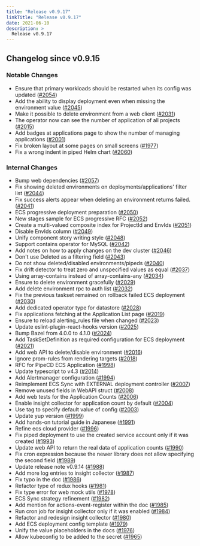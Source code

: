```yaml
---
title: "Release v0.9.17"
linkTitle: "Release v0.9.17"
date: 2021-06-10
description: >
  Release v0.9.17
---
```


## Changelog since v0.9.15

### Notable Changes
* Ensure that primary workloads should be restarted when its config was updated ([#2054](https://github.com/pipe-cd/pipe/pull/2054))
* Add the ability to display deployment even when missing the environment value ([#2045](https://github.com/pipe-cd/pipe/pull/2045))
* Make it possible to delete environment from a web client ([#2031](https://github.com/pipe-cd/pipe/pull/2031))
* The operator now can see the number of application of all projects ([#2015](https://github.com/pipe-cd/pipe/pull/2015))
* Add badges at applications page to show the number of managing applications ([#2001](https://github.com/pipe-cd/pipe/pull/2001))
* Fix broken layout at some pages on small screens ([#1977](https://github.com/pipe-cd/pipe/pull/1977))
* Fix a wrong indent in piped Helm chart ([#2060](https://github.com/pipe-cd/pipe/pull/2060))

### Internal Changes
* Bump web dependencies ([#2057](https://github.com/pipe-cd/pipe/pull/2057))
* Fix showing deleted environments on deployments/applications' filter list ([#2044](https://github.com/pipe-cd/pipe/pull/2044))
* Fix success alerts appear when deleting an environment returns failed. ([#2041](https://github.com/pipe-cd/pipe/pull/2041))
* ECS progressive deployment preparation ([#2050](https://github.com/pipe-cd/pipe/pull/2050))
* New stages sample for ECS progressive RFC ([#2052](https://github.com/pipe-cd/pipe/pull/2052))
* Create a multi-valued composite index for ProjectId and EnvIds ([#2051](https://github.com/pipe-cd/pipe/pull/2051))
* Disable EnvIds column ([#2049](https://github.com/pipe-cd/pipe/pull/2049))
* Unify component story writing style ([#2048](https://github.com/pipe-cd/pipe/pull/2048))
* Support contains operator for MySQL ([#2042](https://github.com/pipe-cd/pipe/pull/2042))
* Add notes on how to apply changes on the dev cluster ([#2046](https://github.com/pipe-cd/pipe/pull/2046))
* Don't use Deleted as a filtering field ([#2043](https://github.com/pipe-cd/pipe/pull/2043))
* Do not show deleted/disabled environments/pipeds ([#2040](https://github.com/pipe-cd/pipe/pull/2040))
* Fix drift detector to treat zero and unspecified values as equal ([#2037](https://github.com/pipe-cd/pipe/pull/2037))
* Using array-contains instead of array-contains-any ([#2034](https://github.com/pipe-cd/pipe/pull/2034))
* Ensure to delete environment gracefully ([#2029](https://github.com/pipe-cd/pipe/pull/2029))
* Add delete environment rpc to auth list ([#2032](https://github.com/pipe-cd/pipe/pull/2032))
* Fix the previous taskset remained on rollback failed ECS deployment ([#2030](https://github.com/pipe-cd/pipe/pull/2030))
* Add dedicated operator type for datastore ([#2028](https://github.com/pipe-cd/pipe/pull/2028))
* Fix applications fetching at the Application List page ([#2019](https://github.com/pipe-cd/pipe/pull/2019))
* Ensure to reload alerting_rules file when changed ([#2023](https://github.com/pipe-cd/pipe/pull/2023))
* Update eslint-plugin-react-hooks version ([#2025](https://github.com/pipe-cd/pipe/pull/2025))
* Bump Bazel from 4.0.0 to 4.1.0 ([#2024](https://github.com/pipe-cd/pipe/pull/2024))
* Add TaskSetDefinition as required configuration for ECS deployment ([#2021](https://github.com/pipe-cd/pipe/pull/2021))
* Add web API to delete/disable environment ([#2016](https://github.com/pipe-cd/pipe/pull/2016))
* Ignore prom-rules from rendering targets ([#2018](https://github.com/pipe-cd/pipe/pull/2018))
* RFC for PipeCD ECS Application ([#1998](https://github.com/pipe-cd/pipe/pull/1998))
* Update typescript to v4.3 ([#2014](https://github.com/pipe-cd/pipe/pull/2014))
* Add Alertmanager configuration ([#1994](https://github.com/pipe-cd/pipe/pull/1994))
* Reimplement ECS Sync with EXTERNAL deployment controller ([#2007](https://github.com/pipe-cd/pipe/pull/2007))
* Remove unused fields in WebAPI struct ([#2008](https://github.com/pipe-cd/pipe/pull/2008))
* Add web tests for the Application Counts ([#2006](https://github.com/pipe-cd/pipe/pull/2006))
* Enable insight collector for application count by default ([#2004](https://github.com/pipe-cd/pipe/pull/2004))
* Use tag to specify default value of config ([#2003](https://github.com/pipe-cd/pipe/pull/2003))
* Update yup version ([#1999](https://github.com/pipe-cd/pipe/pull/1999))
* Add hands-on tutorial guide in Japanese ([#1991](https://github.com/pipe-cd/pipe/pull/1991))
* Refine ecs cloud provider ([#1996](https://github.com/pipe-cd/pipe/pull/1996))
* Fix piped deployment to use the created service account only if it was created ([#1993](https://github.com/pipe-cd/pipe/pull/1993))
* Update web API to return the real data of application counts ([#1990](https://github.com/pipe-cd/pipe/pull/1990))
* Fix cron expression because the newer library does not allow specifying the second field ([#1989](https://github.com/pipe-cd/pipe/pull/1989))
* Update release note v0.9.14 ([#1988](https://github.com/pipe-cd/pipe/pull/1988))
* Add more log entries to insight collector ([#1987](https://github.com/pipe-cd/pipe/pull/1987))
* Fix typo in the doc ([#1986](https://github.com/pipe-cd/pipe/pull/1986))
* Refactor type of redux hooks ([#1981](https://github.com/pipe-cd/pipe/pull/1981))
* Fix type error for web mock utils ([#1978](https://github.com/pipe-cd/pipe/pull/1978))
* ECS Sync strategy refinement ([#1982](https://github.com/pipe-cd/pipe/pull/1982))
* Add mention for actions-event-register within the doc ([#1985](https://github.com/pipe-cd/pipe/pull/1985))
* Run cron job for insight collector only if it was enabled ([#1984](https://github.com/pipe-cd/pipe/pull/1984))
* Refactor and redesign insight collector ([#1980](https://github.com/pipe-cd/pipe/pull/1980))
* Add ECS deployment config template ([#1979](https://github.com/pipe-cd/pipe/pull/1979))
* Unify the value placeholders in the docs ([#1976](https://github.com/pipe-cd/pipe/pull/1976))
* Allow kubeconfig to be added to the secret ([#1965](https://github.com/pipe-cd/pipe/pull/1965))
